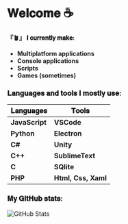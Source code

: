 
# **𝐖𝐞𝐥𝐜𝐨𝐦𝐞 ☕**


**『🪴』 𝐈 𝐜𝐮𝐫𝐫𝐞𝐧𝐭𝐥𝐲 𝐦𝐚𝐤𝐞:** 
- **Multiplatform applications**
- **Console applications**
- **Scripts**
- **Games (sometimes)**


### **𝐋𝐚𝐧𝐠𝐮𝐚𝐠𝐞𝐬 𝐚𝐧𝐝 𝐭𝐨𝐨𝐥𝐬 𝐈 𝐦𝐨𝐬𝐭𝐥𝐲 𝐮𝐬𝐞:**

**𝐋𝐚𝐧𝐠𝐮𝐚𝐠𝐞𝐬** | **𝐓𝐨𝐨𝐥𝐬**
------------ | -------------
**JavaScript** | **VSCode**
**Python** | **Electron**
**C#** | **Unity**
**C++** | **SublimeText**
**C** | **SQlite**
**PHP** | **Html, Css, Xaml**


### 𝐌𝐲 𝐆𝐢𝐭𝐇𝐮𝐛 𝐬𝐭𝐚𝐭𝐬:
![GitHub Stats](https://github-readme-stats.vercel.app/api?username=DaikoCode3&theme=radical&hide_title=true)


